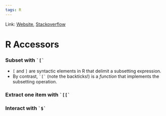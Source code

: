 ```yaml
---
tags: R
---
```

Link: [Website](https://www.r-bloggers.com/2009/10/r-accessors-explained/), [Stackoverflow](https://stackoverflow.com/questions/41548719/if-is-a-function-for-subsetting-in-r-what-is)

# R Accessors

### Subset with `` `[` ``
-   `[` and `]` are syntactic elements in R that delimit a subsetting expression.
-   By contrast, `` `[` `` (note the backticks!) is a _function_ that implements the subsetting operation.

### Extract one item with `` `[[` ``

### Interact with `` `$` ``